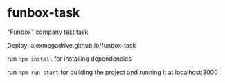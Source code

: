 # funbox-task

"Funbox" company test task

Deploy: alexmegadrive.github.io/funbox-task

run `npm install` for installing dependencies

run `npm run start` for building the project and running it at localhost:3000
